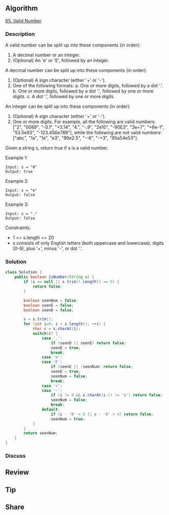 ## Algorithm

[65. Valid Number](https://leetcode.com/problems/valid-number/)

### Description

A valid number can be split up into these components (in order):

1. A decimal number or an integer.
2. (Optional) An 'e' or 'E', followed by an integer.

A decimal number can be split up into these components (in order):

1. (Optional) A sign character (either '+' or '-').
2. One of the following formats:
  a. One or more digits, followed by a dot '.'.
  b. One or more digits, followed by a dot '.', followed by one or more digits.
  c. A dot '.', followed by one or more digits.

An integer can be split up into these components (in order):

1. (Optional) A sign character (either '+' or '-').
2. One or more digits.
For example, all the following are valid numbers: ["2", "0089", "-0.1", "+3.14", "4.", "-.9", "2e10", "-90E3", "3e+7", "+6e-1", "53.5e93", "-123.456e789"], while the following are not valid numbers: ["abc", "1a", "1e", "e3", "99e2.5", "--6", "-+3", "95a54e53"].

Given a string s, return true if s is a valid number.


Example 1:

```
Input: s = "0"
Output: true
```

Example 2:

```
Input: s = "e"
Output: false
```

Example 3:

```
Input: s = "."
Output: false
```

Constraints:

- 1 <= s.length <= 20
- s consists of only English letters (both uppercase and lowercase), digits (0-9), plus '+', minus '-', or dot '.'.

### Solution

```java
class Solution {
    public boolean isNumber(String s) {
        if (s == null || s.trim().length() == 0) {
            return false;
        }

        boolean seenNum = false;
        boolean seenE = false;
        boolean seenD = false;

        s = s.trim();
        for (int i=0; i < s.length(); ++i) {
            char c = s.charAt(i);
            switch(c) {
                case '.':
                    if (seenD || seenE) return false;
                    seenD = true;
                    break;
                case 'e':
                case 'E':
                    if (seenE || !seenNum) return false;
                    seenE = true;
                    seenNum = false;
                    break;
                case '+':
                case '-':
                    if (i != 0 && s.charAt(i-1) != 'e') return false;
                    seenNum = false;
                    break;
                default:
                    if (c - '0' < 0 || c - '0' > 9) return false;
                    seenNum = true;
            }
        }
        return seenNum;
    }
}
```

### Discuss

## Review


## Tip


## Share
